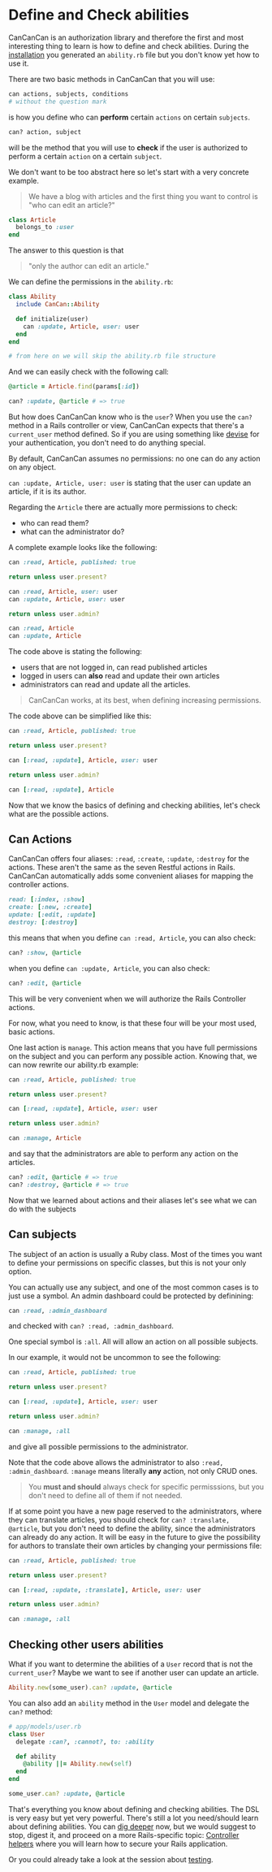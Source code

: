 # Define and Check abilities

CanCanCan is an authorization library and therefore the first and most interesting thing to learn is how to define and check abilities. During the [installation](./installation.md) you generated an `ability.rb` file but you don't know yet how to use it.

There are two basic methods in CanCanCan that you will use:

```ruby
can actions, subjects, conditions
# without the question mark
```

is how you define who can **perform** certain `actions` on certain `subjects`.

```ruby
can? action, subject
```

will be the method that you will use to **check** if the user is authorized to perform a certain `action` on a certain `subject`.

We don't want to be too abstract here so let's start with a very concrete example.

> We have a blog with articles and the first thing you want to control is "who can edit an article?"

```ruby
class Article
  belongs_to :user
end
```

The answer to this question is that

> "only the author can edit an article."

We can define the permissions in the `ability.rb`:

```ruby
class Ability
  include CanCan::Ability

  def initialize(user)
    can :update, Article, user: user
  end
end

# from here on we will skip the ability.rb file structure
```

And we can easily check with the following call:

```ruby
@article = Article.find(params[:id])

can? :update, @article # => true
```

But how does CanCanCan know who is the `user`?
When you use the `can?` method in a Rails controller or view, CanCanCan expects that there's a `current_user` method defined. So if you are using something like [devise](https://github.com/heartcombo/devise) for your authentication, you don't need to do anything special.

By default, CanCanCan assumes no permissions: no one can do any action on any object.

`can :update, Article, user: user` is stating that the user can update an article, if it is its author.

Regarding the `Article` there are actually more permissions to check:

- who can read them?
- what can the administrator do?

A complete example looks like the following:

```ruby
can :read, Article, published: true

return unless user.present?

can :read, Article, user: user
can :update, Article, user: user

return unless user.admin?

can :read, Article
can :update, Article
```

The code above is stating the following:

- users that are not logged in, can read published articles
- logged in users can **also** read and update their own articles
- administrators can read and update all the articles.

> CanCanCan works, at its best, when defining increasing permissions.

The code above can be simplified like this:

```ruby
can :read, Article, published: true

return unless user.present?

can [:read, :update], Article, user: user

return unless user.admin?

can [:read, :update], Article
```

Now that we know the basics of defining and checking abilities, let's check what are the possible actions.

## Can Actions

CanCanCan offers four aliases: `:read`, `:create`, `:update`, `:destroy` for the actions. These aren't the same as the seven Restful actions in Rails. CanCanCan automatically adds some convenient aliases for mapping the controller actions.

```ruby
read: [:index, :show]
create: [:new, :create]
update: [:edit, :update]
destroy: [:destroy]
```

this means that when you define `can :read, Article`, you can also check:

```ruby
can? :show, @article
```

when you define `can :update, Article`, you can also check:

```ruby
can? :edit, @article
```

This will be very convenient when we will authorize the Rails Controller actions.

For now, what you need to know, is that these four will be your most used, basic actions.

One last action is `manage`. This action means that you have full permissions on the subject and you can perform any possible action. Knowing that, we can now rewrite our ability.rb example:

```ruby
can :read, Article, published: true

return unless user.present?

can [:read, :update], Article, user: user

return unless user.admin?

can :manage, Article
```

and say that the administrators are able to perform any action on the articles.

```ruby
can? :edit, @article # => true
can? :destroy, @article # => true
```

Now that we learned about actions and their aliases let's see what we can do with the subjects

## Can subjects

The subject of an action is usually a Ruby class. Most of the times you want to define your permissions on specific classes, but this is not your only option.

You can actually use any subject, and one of the most common cases is to just use a symbol.
An admin dashboard could be protected by definining:

```ruby
can :read, :admin_dashboard
```

and checked with `can? :read, :admin_dashboard`.

One special symbol is `:all`. All will allow an action on all possible subjects.

In our example, it would not be uncommon to see the following:

```ruby
can :read, Article, published: true

return unless user.present?

can [:read, :update], Article, user: user

return unless user.admin?

can :manage, :all
```

and give all possible permissions to the administrator.

Note that the code above allows the administrator to also `:read, :admin_dashboard`. `:manage` means literally **any** action, not only CRUD ones.

> You **must and should** always check for specific permisssions, but you don't need to define all of them if not needed.

If at some point you have a new page reserved to the administrators, where they can translate articles, you should check for `can? :translate, @article`, but you don't need to define the ability, since the administrators can already do any action. It will be easy in the future to give the possibility for authors to translate their own articles by changing your permissions file:

```ruby
can :read, Article, published: true

return unless user.present?

can [:read, :update, :translate], Article, user: user

return unless user.admin?

can :manage, :all
```

## Checking other users abilities

What if you want to determine the abilities of a `User` record that is not the `current_user`? Maybe we want to see if another user can update an article.

```ruby
Ability.new(some_user).can? :update, @article
```

You can also add an `ability` method in the `User` model and delegate the `can?` method:

```ruby
# app/models/user.rb
class User
  delegate :can?, :cannot?, to: :ability

  def ability
    @ability ||= Ability.new(self)
  end
end

some_user.can? :update, @article
```

That's everything you know about defining and checking abilities. The DSL is very easy but yet very powerful. There's still a lot you need/should learn about defining abilities. You can [dig deeper](./hash_of_conditions.md) now, but we would suggest to stop, digest it, and proceed on a more Rails-specific topic: [Controller helpers](./controller_helpers.md) where you will learn how to secure your Rails application.

Or you could already take a look at the session about [testing](./testing.md).
